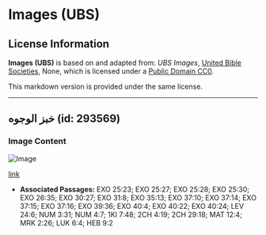 # Images (UBS)

## License Information

**Images (UBS)** is based on and adapted from: _UBS Images_, [United Bible Societies](https://unitedbiblesocieties.org/), None, which is licensed under a [Public Domain CC0](https://creativecommons.org/public-domain/cc0/).

This markdown version is provided under the same license.



--------------------------------

## خبز الوجوه (id: 293569)

### Image Content

![Image](https://cdn.aquifer.bible/aquifer-content/resources/Media/WEB-0448_showbread.jpg)

[link](https://cdn.aquifer.bible/aquifer-content/resources/Media/WEB-0448_showbread.jpg)

* **Associated Passages:** EXO 25:23; EXO 25:27; EXO 25:28; EXO 25:30; EXO 26:35; EXO 30:27; EXO 31:8; EXO 35:13; EXO 37:10; EXO 37:14; EXO 37:15; EXO 37:16; EXO 39:36; EXO 40:4; EXO 40:22; EXO 40:24; LEV 24:6; NUM 3:31; NUM 4:7; 1KI 7:48; 2CH 4:19; 2CH 29:18; MAT 12:4; MRK 2:26; LUK 6:4; HEB 9:2

